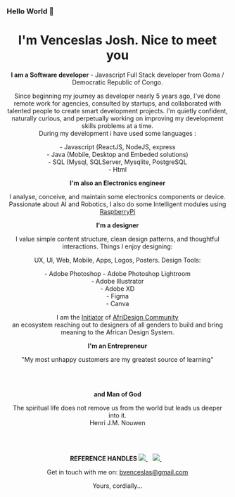 ### Hello World 👋

<h1 align='center'>
   I'm Venceslas Josh. Nice to meet you
</h1>
<p align='center'>
   <b>I am a Software developer</b> - Javascript Full Stack developer from Goma / Democratic Republic of Congo.
</p>

<p align='center'>
   Since beginning my journey as developer nearly 5 years ago, I've done remote work for agencies, consulted by startups, and collaborated with talented people to create            smart development projects.
   I'm quietly confident, naturally curious, and perpetually working on improving my development skills problems at a time.<br/>
   During my development i have used some languages :
   
   <p align='center'>
   - Javascript (ReactJS, NodeJS, express <br/>
   - Java (Mobile, Desktop and Embeded solutions) <br/>
   - SQL (Mysql, SQLServer, Mysqlite, PostgreSQL <br/>
   - Html <br/>
   </p>
   
</p>

<p align='center'>
   <b>I'm also an Electronics engineer</b> 
</p>
<p align='center'>
   I analyse, conceive, and maintain some electronics components or device.
   <br/>
   Passionate about AI and Robotics, I also do some Intelligent modules using <a href="https://www.raspberrypi.org/"> RaspberryPi</a>
</p>


<p align='center'>
   <b>I'm a designer</b> 
</p>
<p align='center'>
   I value simple content structure, clean design patterns, and thoughtful interactions. Things I enjoy designing: <br/>

   <p align='center'>
   UX, UI, Web, Mobile, Apps, Logos, Posters.   
   Design Tools:
   </p>
   
   <p align='center'>   
   - Adobe Photoshop 
   - Adobe Photoshop Lightroom <br/>
   - Adobe Illustrator <br/>
   - Adobe XD <br/>
   - Figma <br/>
   - Canva <br/>
   </p>
      
</p>
<p align='center'>
   I am the <u>Initiator</u> of <a href="https://twitter.com/afridesignc">AfriDesign Community</a> <br/>
   an ecosystem reaching out to designers of all genders to build and bring meaning to the African Design System.
   
</p>


<p align='center'>
   <b>I'm an Entrepreneur</b> 
</p>

<p align='center'>
   "My most unhappy customers are my greatest source of learning"
</p>

<br/><br/>

<p align='center'>
   <b>and Man of God</b> 
</p>

<p align='center'>
   The spiritual life does not remove us from the world but leads us deeper into it. <br/> Henri J.M. Nouwen
</p>



<br/><br/>

<p align='center'>
   <b>REFERENCE HANDLES</b>
   
  <a href="https://www.linkedin.com/in/venceslas-burongu-8271b519a/">
    <img src="https://img.shields.io/badge/linkedin-%230077B5.svg?&style=for-the-badge&logo=linkedin&logoColor=white" />
  </a>&nbsp;&nbsp;
  <a href="https://twitter.com/bvenceslas">    
    <img src="https://img.shields.io/badge/twitter-%230077B5.svg?&style=for-the-badge&logo=twitter&logoColor=white" />        
  </a>&nbsp;&nbsp;
</p>

<p align='center'>
  Get in touch with me on: <a href='mailto:bvenceslas@gmail.com'>bvenceslas@gmail.com</a>
</p>

<p align='center'>
    Yours, cordially...
</p>

<!--
**bvenceslas/bvenceslas** is a ✨ _special_ ✨ repository because its `README.md` (this file) appears on your GitHub profile.

Here are some ideas to get you started:

- 🔭 I’m currently working on ...
- 🌱 I’m currently learning ...
- 👯 I’m looking to collaborate on ...
- 🤔 I’m looking for help with ...
- 💬 Ask me about ...
- 📫 How to reach me: ...
- 😄 Pronouns: ...
- ⚡ Fun fact: ...
-->
